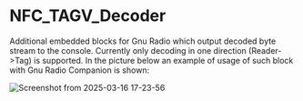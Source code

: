 # NFC_TAGV_Decoder
Additional embedded blocks for Gnu Radio which output decoded byte stream to the console. Currently only decoding in one direction (Reader->Tag) is supported.
In the picture below an example of usage of such block with Gnu Radio Companion is shown:

![Screenshot from 2025-03-16 17-23-56](https://github.com/user-attachments/assets/ba6c3c72-47b3-4997-a724-d5474266d3b2)





